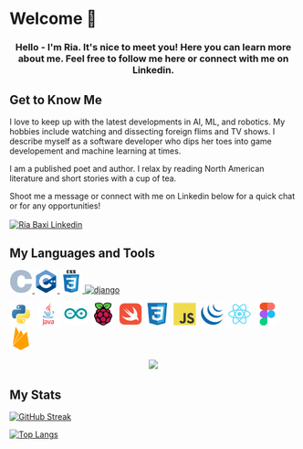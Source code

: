 # Welcome 🩷
<h3 align="middle"> Hello - I'm Ria. It's nice to meet you! Here you can learn more about me. Feel free to follow me here or connect with me on Linkedin. </h3>

## Get to Know Me

I love to keep up with the latest developments in AI, ML, and robotics. My hobbies include watching and dissecting foreign flims and TV shows. I describe myself as a software developer who dips her toes into game developement and machine learning at times. 

I am a published poet and author. I relax by reading North American literature and short stories with a cup of tea. 

Shoot me a message or connect with me on Linkedin below for a quick chat or for any opportunities!

<p align="left">
<a href="https://linkedin.com/in/riabaxi/" target="blank"><img align="center" src="https://raw.githubusercontent.com/rahuldkjain/github-profile-readme-generator/master/src/images/icons/Social/linked-in-alt.svg" alt="Ria Baxi Linkedin" height="40" width="50" /></a>
</p>

## My Languages and Tools


<div>
<p align="left"> <a href="https://www.cprogramming.com/" target="_blank" rel="noreferrer"> <img src="https://raw.githubusercontent.com/devicons/devicon/master/icons/c/c-original.svg" alt="c" width="40" height="40"/> </a> <a href="https://www.w3schools.com/cpp/" target="_blank" rel="noreferrer"> <img src="https://raw.githubusercontent.com/devicons/devicon/master/icons/cplusplus/cplusplus-original.svg" alt="cplusplus" width="40" height="40"/> </a> <a href="https://www.w3schools.com/css/" target="_blank" rel="noreferrer"> <img src="https://raw.githubusercontent.com/devicons/devicon/master/icons/css3/css3-original-wordmark.svg" alt="css3" width="40" height="40"/> </a> <a href="https://www.djangoproject.com/" target="_blank" rel="noreferrer"> <img src="https://cdn.worldvectorlogo.com/logos/django.svg" alt="django" width="40" height="40"/> </a></p>

  <img src="https://github.com/devicons/devicon/blob/master/icons/python/python-original.svg" title="Python" alt="Python" width="40" height="40"/>&nbsp;
  <img src="https://github.com/devicons/devicon/blob/master/icons/java/java-original-wordmark.svg" title="Java" alt="Java" width="40" height="40"/>&nbsp;
  <img src="https://github.com/devicons/devicon/blob/master/icons/arduino/arduino-original.svg" title="Arduino" alt="Java" width="40" height="40"/>&nbsp;
  <img src="https://github.com/devicons/devicon/blob/master/icons/raspberrypi/raspberrypi-original.svg" title="Arduino" alt="Java" width="40" height="40"/>&nbsp;
  <img src="https://github.com/devicons/devicon/blob/master/icons/swift/swift-original.svg" title="Swift" alt="Swift" width="40" height="40"/>&nbsp;
  <img src="https://github.com/devicons/devicon/blob/master/icons/css3/css3-original.svg" title="CSS" alt="CSS" width="40" height="40"/>&nbsp;
    <img src="https://github.com/devicons/devicon/blob/master/icons/javascript/javascript-original.svg" title="Javascript" alt="Javascript" width="40" height="40"/>&nbsp;
    <img src="https://github.com/devicons/devicon/blob/master/icons/jquery/jquery-original.svg" title="JQuery" alt="JQuery" width="40" height="40"/>&nbsp;
      <img src="https://github.com/devicons/devicon/blob/master/icons/react/react-original.svg" title="React" alt="React" width="40" height="40"/>&nbsp;
  <img src="https://github.com/devicons/devicon/blob/master/icons/figma/figma-original.svg" title="Figma" alt="Figma" width="40" height="40"/>&nbsp;
  <img src="https://github.com/devicons/devicon/blob/master/icons/firebase/firebase-plain.svg" title="Firebase" alt="Firebase" width="40" height="40"/>&nbsp;
</div>

<div id="header" align="center">
  <img src="https://media0.giphy.com/media/v1.Y2lkPTc5MGI3NjExYmFwa3B4ajVlcXlhdTk2MjN2cGg1Zno3ZTBhdDR1ajdwbmQ0MGx2byZlcD12MV9pbnRlcm5hbF9naWZfYnlfaWQmY3Q9Zw/l0HlDZ87hdv6zvZGE/giphy.gif" width="700"/>
</div>

## My Stats
[![GitHub Streak](http://github-readme-streak-stats.herokuapp.com?user=hello-ria&theme=material-palenight&border_radius=20&mode=weekly)](https://git.io/streak-stats)


[![Top Langs](https://github-readme-stats.vercel.app/api/top-langs/?username=hello-ria&layout=compact&theme=nightowl&border_radius=20)](https://github.com/anuraghazra/github-readme-stats)


